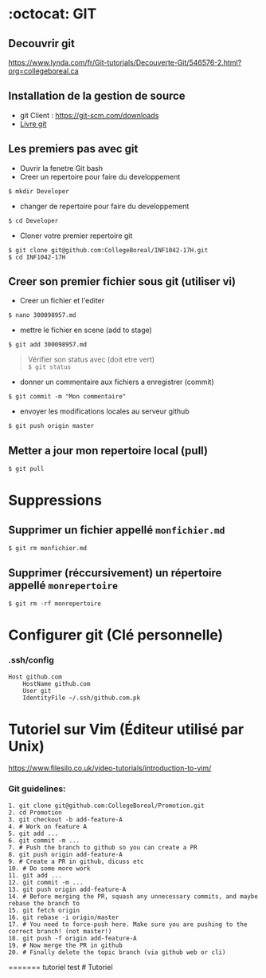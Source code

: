 # :octocat: GIT 

## Decouvrir git

https://www.lynda.com/fr/Git-tutorials/Decouverte-Git/546576-2.html?org=collegeboreal.ca

## Installation de la gestion de source

* git Client : https://git-scm.com/downloads  
* [Livre git](https://git-scm.com/book/fr/v2)

## Les premiers pas avec git

* Ouvrir la fenetre Git bash
* Creer un repertoire pour faire du developpement
```
$ mkdir Developer
```
* changer de repertoire pour faire du developpement
```
$ cd Developer
```
* Cloner votre premier repertoire git
```
$ git clone git@github.com:CollegeBoreal/INF1042-17H.git
$ cd INF1042-17H
```

## Creer son premier fichier sous git (utiliser vi)
* Creer un fichier et l'editer 
```
$ nano 300098957.md
```
* mettre le fichier en scene (add to stage)
```
$ git add 300098957.md
```
> Vérifier son status avec (doit etre vert)  
    ```
    $ git status
    ```

* donner un commentaire aux fichiers a enregistrer (commit)
```
$ git commit -m "Mon commentaire"
```
* envoyer les modifications locales au serveur github
```
$ git push origin master
```

## Metter a jour mon repertoire local (pull)
```
$ git pull 
```

# Suppressions

## Supprimer un fichier appellé `monfichier.md`
```
$ git rm monfichier.md 
```

## Supprimer (réccursivement) un répertoire appellé `monrepertoire`
```
$ git rm -rf monrepertoire 
```

# Configurer git (Clé personnelle)

### .ssh/config
```
Host github.com
    HostName github.com
    User git
    IdentityFile ~/.ssh/github.com.pk
```

# Tutoriel sur Vim (Éditeur utilisé par Unix)

https://www.filesilo.co.uk/video-tutorials/introduction-to-vim/


### Git guidelines:
```
1. git clone git@github.com:CollegeBoreal/Promotion.git
2. cd Promotion
3. git checkout -b add-feature-A
4. # Work on feature A
5. git add ...
6. git commit -m ...
7. # Push the branch to github so you can create a PR
8. git push origin add-feature-A
9. # Create a PR in github, dicuss etc
10. # Do some more work
11. git add ...
12. git commit -m ...
13. git push origin add-feature-A
14. # Before merging the PR, squash any unnecessary commits, and maybe rebase the branch to
15. git fetch origin
16. git rebase -i origin/master
17. # You need to force-push here. Make sure you are pushing to the correct branch! (not master!)
18. git push -f origin add-feature-A
19. # Now merge the PR in github
20. # Finally delete the topic branch (via github web or cli)
```
=======
tutoriel test # Tutoriel
